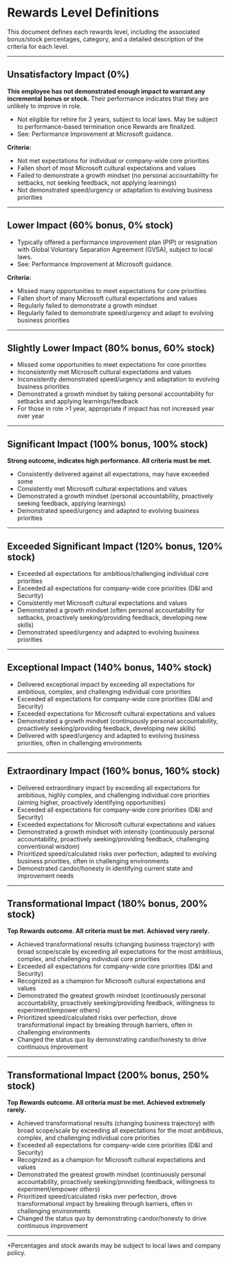 # Rewards Level Definitions

This document defines each rewards level, including the associated bonus/stock percentages, category, and a detailed description of the criteria for each level.

---

## Unsatisfactory Impact (0%)
**This employee has not demonstrated enough impact to warrant any incremental bonus or stock.** Their performance indicates that they are unlikely to improve in role.

- Not eligible for rehire for 2 years, subject to local laws. May be subject to performance-based termination once Rewards are finalized.
- See: Performance Improvement at Microsoft guidance.

**Criteria:**
- Not met expectations for individual or company-wide core priorities
- Fallen short of most Microsoft cultural expectations and values
- Failed to demonstrate a growth mindset (no personal accountability for setbacks, not seeking feedback, not applying learnings)
- Not demonstrated speed/urgency or adaptation to evolving business priorities

---

## Lower Impact (60% bonus, 0% stock)
- Typically offered a performance improvement plan (PIP) or resignation with Global Voluntary Separation Agreement (GVSA), subject to local laws.
- See: Performance Improvement at Microsoft guidance.

**Criteria:**
- Missed many opportunities to meet expectations for core priorities
- Fallen short of many Microsoft cultural expectations and values
- Regularly failed to demonstrate a growth mindset
- Regularly failed to demonstrate speed/urgency and adapt to evolving business priorities

---

## Slightly Lower Impact (80% bonus, 60% stock)
- Missed some opportunities to meet expectations for core priorities
- Inconsistently met Microsoft cultural expectations and values
- Inconsistently demonstrated speed/urgency and adaptation to evolving business priorities
- Demonstrated a growth mindset by taking personal accountability for setbacks and applying learnings/feedback
- For those in role >1 year, appropriate if impact has not increased year over year

---

## Significant Impact (100% bonus, 100% stock)
**Strong outcome, indicates high performance. All criteria must be met.**
- Consistently delivered against all expectations, may have exceeded some
- Consistently met Microsoft cultural expectations and values
- Demonstrated a growth mindset (personal accountability, proactively seeking feedback, applying learnings)
- Demonstrated speed/urgency and adapted to evolving business priorities

---

## Exceeded Significant Impact (120% bonus, 120% stock)
- Exceeded all expectations for ambitious/challenging individual core priorities
- Exceeded all expectations for company-wide core priorities (D&I and Security)
- Consistently met Microsoft cultural expectations and values
- Demonstrated a growth mindset (often personal accountability for setbacks, proactively seeking/providing feedback, developing new skills)
- Demonstrated speed/urgency and adapted to evolving business priorities

---

## Exceptional Impact (140% bonus, 140% stock)
- Delivered exceptional impact by exceeding all expectations for ambitious, complex, and challenging individual core priorities
- Exceeded all expectations for company-wide core priorities (D&I and Security)
- Exceeded expectations for Microsoft cultural expectations and values
- Demonstrated a growth mindset (continuously personal accountability, proactively seeking/providing feedback, developing new skills)
- Delivered with speed/urgency and adapted to evolving business priorities, often in challenging environments

---

## Extraordinary Impact (160% bonus, 160% stock)
- Delivered extraordinary impact by exceeding all expectations for ambitious, highly complex, and challenging individual core priorities (aiming higher, proactively identifying opportunities)
- Exceeded all expectations for company-wide core priorities (D&I and Security)
- Exceeded expectations for Microsoft cultural expectations and values
- Demonstrated a growth mindset with intensity (continuously personal accountability, proactively seeking/providing feedback, challenging conventional wisdom)
- Prioritized speed/calculated risks over perfection, adapted to evolving business priorities, often in challenging environments
- Demonstrated candor/honesty in identifying current state and improvement needs

---

## Transformational Impact (180% bonus, 200% stock)
**Top Rewards outcome. All criteria must be met. Achieved very rarely.**
- Achieved transformational results (changing business trajectory) with broad scope/scale by exceeding all expectations for the most ambitious, complex, and challenging individual core priorities
- Exceeded all expectations for company-wide core priorities (D&I and Security)
- Recognized as a champion for Microsoft cultural expectations and values
- Demonstrated the greatest growth mindset (continuously personal accountability, proactively seeking/providing feedback, willingness to experiment/empower others)
- Prioritized speed/calculated risks over perfection, drove transformational impact by breaking through barriers, often in challenging environments
- Changed the status quo by demonstrating candor/honesty to drive continuous improvement

---

## Transformational Impact (200% bonus, 250% stock)
**Top Rewards outcome. All criteria must be met. Achieved extremely rarely.**
- Achieved transformational results (changing business trajectory) with broad scope/scale by exceeding all expectations for the most ambitious, complex, and challenging individual core priorities
- Exceeded all expectations for company-wide core priorities (D&I and Security)
- Recognized as a champion for Microsoft cultural expectations and values
- Demonstrated the greatest growth mindset (continuously personal accountability, proactively seeking/providing feedback, willingness to experiment/empower others)
- Prioritized speed/calculated risks over perfection, drove transformational impact by breaking through barriers, often in challenging environments
- Changed the status quo by demonstrating candor/honesty to drive continuous improvement

---

*Percentages and stock awards may be subject to local laws and company policy.
